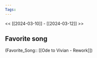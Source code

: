 ```yaml
---
Tags: 
---
```

 << [[2024-03-10]] - [[2024-03-12]] >> 
## Favorite song
(Favorite_Song:: [[Ode to Vivian - Rework]])
